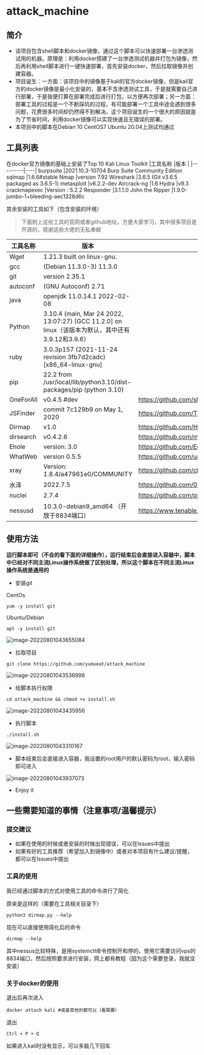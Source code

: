 # attack_machine
## 简介
+ 该项目包含shell脚本和docker镜像，通过这个脚本可以快速部署一台渗透测试用的机器。原理是：利用docker搭建了一台渗透测试机器并打包为镜像，然后再利用shell脚本进行一键快速部署，首先安装docker，然后拉取镜像并创建容器。
+ 项目诞生：一方面：该项目中的镜像基于kali的官方docker镜像，但是kali官方的docker镜像是最小化安装的，基本不含渗透测试工具，于是就需要自己进行部署，于是我便打算在部署完成后进行打包，以方便再次部署；另一方面：部署工具的过程是一个不断踩坑的过程，有可能部署一个工具中途会遇到很多问题，花费很多时间却仍然得不到解决。这个项目诞生的一个很大的原因就是为了节省时间，利用docker镜像可以实现快速且无错误的部署。
+ 本项目中的脚本在Debian 10 CentOS7 Ubuntu 20.04上测试均通过
## 工具列表
在docker官方镜像的基础上安装了Top 10 Kali Linux Toolkit
|工具名称 |版本 |
|---------|----|
burpsuite |2021.10.3-10704 Burp Suite Community Edition
sqlmap |1.6.6#stable
Nmap |version 7.92
Wireshark |3.6.5 (Git v3.6.5 packaged as 3.6.5-1)
metasploit |v6.2.2-dev
Aircrack-ng |1.6
Hydra |v9.3
crackmapexec |Version : 5.2.2
Responder |3.1.1.0
John the Ripper |1.9.0-jumbo-1+bleeding-aec1328d6c

其余安装的工具如下（包含安装的环境）
> 下面附上这些工具的官网或者github地址，方便大家学习，其中很多项目是开源的，感谢这些大佬的无私奉献

|工具名称 |版本 |官网|
|---------|----|----|
Wget |1.21.3 built on linux-gnu.
gcc |(Debian 11.3.0-3) 11.3.0
git |version 2.35.1
autoconf |(GNU Autoconf) 2.71
java |openjdk 11.0.14.1 2022-02-08
Python |3.10.4 (main, Mar 24 2022, 13:07:27) [GCC 11.2.0] on linux（该版本为默认，其中还有3.9.12和3.9.6）
ruby |3.0.3p157 (2021-11-24 revision 3fb7d2cadc) [x86_64-linux-gnu]
pip |22.2 from /usr/local/lib/python3.10/dist-packages/pip (python 3.10)
OneForAll |v0.4.5 #dev |https://github.com/shmilylty/OneForAll
JSFinder |commit 7c129b9 on May 1, 2020 |https://github.com/Threezh1/JSFinder
Dirmap |v1.0 |https://github.com/H4ckForJob/dirmap
dirsearch |v0.4.2.6 |https://github.com/maurosoria/dirsearch
Ehole |version: 3.0 |https://github.com/EdgeSecurityTeam/EHole
WhatWeb |version 0.5.5 |https://github.com/urbanadventurer/WhatWeb
xray |Version: 1.8.4/a47961e0/COMMUNITY |https://github.com/chaitin/xray
水泽 |2022.7.5 |https://github.com/0x727/ShuiZe_0x727
nuclei |2.7.4 |https://github.com/projectdiscovery/nuclei
nessusd |10.3.0-debian9_amd64 （开放于8834端口） |https://www.tenable.com/products/nessus
## 使用方法
**运行脚本即可（不会的看下面的详细操作），运行结束后会直接进入容器中，脚本中已经对不同主流Linux操作系统做了区别处理，所以这个脚本在不同主流Linux操作系统是通用的**

+ 安装git

CentOs

```
yum -y install git
```
Ubuntu/Debian
```
apt -y install git
```
![image-20220801043655084](C:\Users\yumu\AppData\Roaming\Typora\typora-user-images\image-20220801043655084.png)

+ 拉取项目

```
git clone https://github.com/yumueat/attack_machine
```
![image-20220801043536998](C:\Users\yumu\AppData\Roaming\Typora\typora-user-images\image-20220801043536998.png)

+ 给脚本执行权限

```
cd attack_machine && chmod +x install.sh 
```
![image-20220801043435956](C:\Users\yumu\AppData\Roaming\Typora\typora-user-images\image-20220801043435956.png)

+ 执行脚本

```
./install.sh 
```

![image-20220801043310167](C:\Users\yumu\AppData\Roaming\Typora\typora-user-images\image-20220801043310167.png)

+ 脚本结束后会直接进入容器，我设置的root用户的默认密码为root，输入密码即可进入

![image-20220801043937073](C:\Users\yumu\AppData\Roaming\Typora\typora-user-images\image-20220801043937073.png)

+ Enjoy it

## 一些需要知道的事情（注意事项/温馨提示）

### 提交建议

+ 如果在使用的时候或者安装的时候出现错误，可以在Issues中提出
+ 如果有好的工具推荐（希望加入到镜像中）或者对本项目有什么建议/提醒，都可以在Issues中提出

### 工具的使用

我已经通过脚本的方式对使用工具的命令进行了简化

原来是这样的（需要在工具相关目录下）

```shell
python3 dirmap.py --help
```

现在可以直接使用简化后的命令 

```shell
dirmap --help
```

其中nessus比较特殊，是用systemctl命令控制开和停的，使用它需要访问vps的8834端口，然后按照要求进行安装，网上都有教程（因为这个需要登录，我就没安装）

### 关于docker的使用

退出后再次进入

```shell
docker attach kali #或者其他的都可以（看需要）
```

退出

```
Ctrl + P + Q
```

如果进入kali时没有显示，可以多敲几下回车



